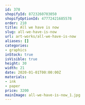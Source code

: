 ```yaml
---
id: 378
shopifyId: 8723260703050
shopifyOptionId: 47772421685578
order: 210
title: All we have is now
slug: all-we-have-is-now
url: art-works/all-we-have-is-now
aliases: []
categories:
- graphics
inStock: true
isVisible: true
height: 30
width: 21
date: 2020-01-01T00:00:00Z
materials:
- ink
- paper
price: 3200
mainImage: all-we-have-is-now_1.jpg
---
```

